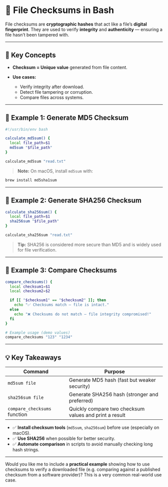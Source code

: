 # 🔑 File Checksums in Bash

File checksums are **cryptographic hashes** that act like a file’s **digital fingerprint**.
They are used to verify **integrity** and **authenticity** — ensuring a file hasn’t been tampered with.

---

## 🧠 Key Concepts

* **Checksum = Unique value** generated from file content.
* **Use cases:**

  * Verify integrity after download.
  * Detect file tampering or corruption.
  * Compare files across systems.

---

## 📝 Example 1: Generate MD5 Checksum

```bash
#!/usr/bin/env bash

calculate_md5sum() {
  local file_path=$1
  md5sum "$file_path"
}

calculate_md5sum "read.txt"
```

> **Note:** On macOS, install `md5sum` with:

```bash
brew install md5sha1sum
```

---

## 📝 Example 2: Generate SHA256 Checksum

```bash
calculate_sha256sum() {
  local file_path=$1
  sha256sum "$file_path"
}

calculate_sha256sum "read.txt"
```

> **Tip:** SHA256 is considered more secure than MD5 and is widely used for file verification.

---

## 📝 Example 3: Compare Checksums

```bash
compare_checksums() {
  local checksum1=$1
  local checksum2=$2

  if [[ "$checksum1" == "$checksum2" ]]; then
    echo "✅ Checksums match – file is intact."
  else
    echo "❌ Checksums do not match – file integrity compromised!"
  fi
}

# Example usage (demo values)
compare_checksums "123" "1234"
```

---

## 💡 Key Takeaways

| **Command**                  | **Purpose**                                            |
| ---------------------------- | ------------------------------------------------------ |
| `md5sum file`                | Generate MD5 hash (fast but weaker security)           |
| `sha256sum file`             | Generate SHA256 hash (stronger and preferred)          |
| `compare_checksums` function | Quickly compare two checksum values and print a result |

* ✅ **Install checksum tools** (`md5sum`, `sha256sum`) before use (especially on macOS).
* ✅ **Use SHA256** when possible for better security.
* ✅ **Automate comparison** in scripts to avoid manually checking long hash strings.

---

Would you like me to include a **practical example** showing how to use checksums to verify a downloaded file (e.g. comparing against a published checksum from a software provider)? This is a very common real-world use case.
